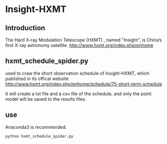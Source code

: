 # Insight-HXMT
## Introduction
The Hard X-ray Modulation Telescope (HXMT) , named "Insight",
is China’s first X-ray astronomy satellite.
<http://www.hxmt.org/index.php/enhome>
## hxmt_schedule_spider.py
used to craw the short observation schedule of Insight-HXMT,
which published in its offical website
<http://www.hxmt.org/index.php/enhome/schedule/75-short-term-schedule>

It will create a txt file and a csv file of the schedule,
and only the point model will be saved to the results files.

## use
Anaconda3 is recommended.
```
python hxmt_schedule_spider.py
```
